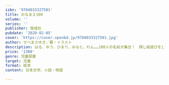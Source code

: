 ```yaml
---
isbn: '9784033327501'
title: おなまえ100
volume: ''
series: ''
publisher: 偕成社
pubdate: '2020-02-05'
cover: 'https://cover.openbd.jp/9784033327501.jpg'
author: せべまさゆき／著・イラスト
description: はる、ゆう、ひまり、みなと、れん……100人の名前大集合！　探し絵遊びをしたり、友だちの名前をみつけたりして楽しもう！
price: '1300'
genre: 児童図書
target: 児童
format: 絵本
content: 日本文学、小説・物語

---
```

